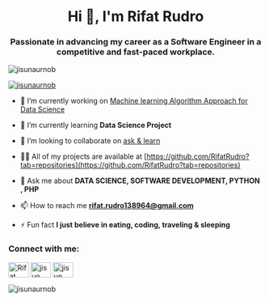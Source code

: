 <h1 align="center">Hi 👋, I'm Rifat Rudro</h1>
<h3 align="center">Passionate in advancing my career as a Software Engineer in a competitive and fast-paced workplace.</h3>

<p align="left"> <img src="https://komarev.com/ghpvc/?username=jisunaurnob&label=Profile%20views&color=0e75b6&style=flat" alt="jisunaurnob" /> </p>

<p align="left"> <a href="https://github.com/ryo-ma/github-profile-trophy"><img src="https://github-profile-trophy.vercel.app/?username=jisunaurnob" alt="jisunaurnob" /></a> </p>

- 🔭 I’m currently working on [Machine learning Algorithm Approach for Data Science ](https://github.com/RifatRudro/Machine-Learning-)

- 🌱 I’m currently learning **Data Science Project**

- 👯 I’m looking to collaborate on [ask & learn](https://github.com/RifatRudro/Machine-Learning-)

- 👨‍💻 All of my projects are available at [https://github.com/RifatRudro?tab=repositories](https://github.com/RifatRudro?tab=repositories)

- 💬 Ask me about **DATA SCIENCE, SOFTWARE DEVELOPMENT, PYTHON , PHP**

- 📫 How to reach me **rifat.rudro138964@gmail.com**

- ⚡ Fun fact **I just believe in eating, coding, traveling & sleeping**

<h3 align="left">Connect with me:</h3>
<p align="left">
<a href="https://www.linkedin.com/in/rifatrudro/" target="blank"><img align="center" src="https://raw.githubusercontent.com/rahuldkjain/github-profile-readme-generator/master/src/images/icons/Social/linked-in-alt.svg" alt="Rifat Rudro" height="30" width="40" /></a>
<a href="https://www.facebook.com/rifat.rudro007" target="blank"><img align="center" src="https://raw.githubusercontent.com/rahuldkjain/github-profile-readme-generator/master/src/images/icons/Social/facebook.svg" alt="jisun aurnob" height="30" width="40" /></a>
<a href="https://https://www.instagram.com/rifatrudro007/" target="blank"><img align="center" src="https://raw.githubusercontent.com/rahuldkjain/github-profile-readme-generator/master/src/images/icons/Social/instagram.svg" alt="jisun aurnob" height="30" width="40" /></a>
</p>

<p><img align="center" src="https://github-readme-stats.vercel.app/api/top-langs?username=jisunaurnob&show_icons=true&locale=en&layout=compact" alt="jisunaurnob" /></p>

